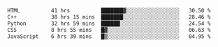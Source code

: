 <!--START_SECTION:waka-->

```txt
HTML          41 hrs          ███████▓░░░░░░░░░░░░░░░░░   30.50 %
C++           38 hrs 15 mins  ███████░░░░░░░░░░░░░░░░░░   28.46 %
Python        32 hrs 59 mins  ██████░░░░░░░░░░░░░░░░░░░   24.54 %
CSS           8 hrs 55 mins   █▓░░░░░░░░░░░░░░░░░░░░░░░   06.63 %
JavaScript    6 hrs 39 mins   █▒░░░░░░░░░░░░░░░░░░░░░░░   04.95 %
```

<!--END_SECTION:waka-->
